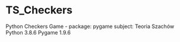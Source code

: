 # TS_Checkers
Python Checkers Game - package: pygame subject: Teoria Szachów
Python 3.8.6 
Pygame 1.9.6
